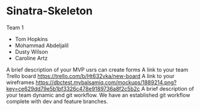  Sinatra-Skeleton
================

Team 1
* Tom Hopkins
* Mohammad Abdeljalil
* Dusty Wilson
* Caroline Artz

A brief description of your MVP
  usrs can create forms
A link to your team Trello board
  https://trello.com/b/Ht632vka/new-board
A link to your wireframes
  https://dbctest.mybalsamiq.com/mockups/1889214.png?key=ce629dd79e5b1bf3326c478e9189736a8f2c5b2c
A brief description of your team dynamic and git workflow.
  We have an established git workflow complete with dev and feature branches.
